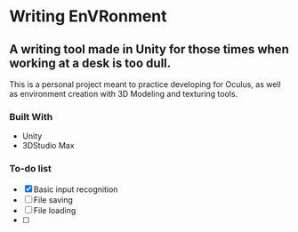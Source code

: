 # Writing EnVRonment
## A writing tool made in Unity for those times when working at a desk is too dull.

This is a personal project meant to practice developing for Oculus, as well as environment creation with 3D Modeling and texturing tools. 


### Built With
* Unity
* 3DStudio Max

### To-do list
- [X] Basic input recognition
- [ ] File saving
- [ ] File loading
- [ ] 
